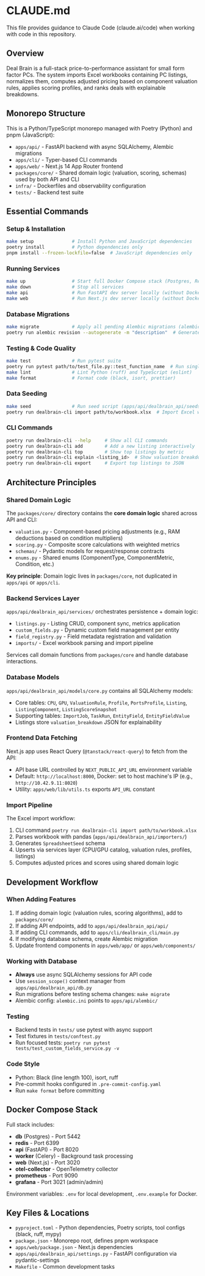 # CLAUDE.md

This file provides guidance to Claude Code (claude.ai/code) when working with code in this repository.

## Overview

Deal Brain is a full-stack price-to-performance assistant for small form factor PCs. The system imports Excel workbooks containing PC listings, normalizes them, computes adjusted pricing based on component valuation rules, applies scoring profiles, and ranks deals with explainable breakdowns.

## Monorepo Structure

This is a Python/TypeScript monorepo managed with Poetry (Python) and pnpm (JavaScript):

- `apps/api/` - FastAPI backend with async SQLAlchemy, Alembic migrations
- `apps/cli/` - Typer-based CLI commands
- `apps/web/` - Next.js 14 App Router frontend
- `packages/core/` - Shared domain logic (valuation, scoring, schemas) used by both API and CLI
- `infra/` - Dockerfiles and observability configuration
- `tests/` - Backend test suite

## Essential Commands

### Setup & Installation
```bash
make setup              # Install Python and JavaScript dependencies
poetry install          # Python dependencies only
pnpm install --frozen-lockfile=false  # JavaScript dependencies only
```

### Running Services
```bash
make up                 # Start full Docker Compose stack (Postgres, Redis, API, web, worker, Prometheus, Grafana)
make down               # Stop all services
make api                # Run FastAPI dev server locally (without Docker)
make web                # Run Next.js dev server locally (without Docker)
```

### Database Migrations
```bash
make migrate            # Apply all pending Alembic migrations (alembic upgrade head)
poetry run alembic revision --autogenerate -m "description"  # Generate new migration
```

### Testing & Code Quality
```bash
make test               # Run pytest suite
poetry run pytest path/to/test_file.py::test_function_name  # Run single test
make lint               # Lint Python (ruff) and TypeScript (eslint)
make format             # Format code (black, isort, prettier)
```

### Data Seeding
```bash
make seed               # Run seed script (apps/api/dealbrain_api/seeds.py)
poetry run dealbrain-cli import path/to/workbook.xlsx  # Import Excel workbook
```

### CLI Commands
```bash
poetry run dealbrain-cli --help     # Show all CLI commands
poetry run dealbrain-cli add        # Add a new listing interactively
poetry run dealbrain-cli top        # Show top listings by metric
poetry run dealbrain-cli explain <listing_id>  # Show valuation breakdown
poetry run dealbrain-cli export     # Export top listings to JSON
```

## Architecture Principles

### Shared Domain Logic
The `packages/core/` directory contains the **core domain logic** shared across API and CLI:
- `valuation.py` - Component-based pricing adjustments (e.g., RAM deductions based on condition multipliers)
- `scoring.py` - Composite score calculations with weighted metrics
- `schemas/` - Pydantic models for request/response contracts
- `enums.py` - Shared enums (ComponentType, ComponentMetric, Condition, etc.)

**Key principle**: Domain logic lives in `packages/core`, not duplicated in `apps/api` or `apps/cli`.

### Backend Services Layer
`apps/api/dealbrain_api/services/` orchestrates persistence + domain logic:
- `listings.py` - Listing CRUD, component sync, metrics application
- `custom_fields.py` - Dynamic custom field management per entity
- `field_registry.py` - Field metadata registration and validation
- `imports/` - Excel workbook parsing and import pipeline

Services call domain functions from `packages/core` and handle database interactions.

### Database Models
`apps/api/dealbrain_api/models/core.py` contains all SQLAlchemy models:
- Core tables: `CPU`, `GPU`, `ValuationRule`, `Profile`, `PortsProfile`, `Listing`, `ListingComponent`, `ListingScoreSnapshot`
- Supporting tables: `ImportJob`, `TaskRun`, `EntityField`, `EntityFieldValue`
- Listings store `valuation_breakdown` JSON for explainability

### Frontend Data Fetching
Next.js app uses React Query (`@tanstack/react-query`) to fetch from the API:
- API base URL controlled by `NEXT_PUBLIC_API_URL` environment variable
- Default: `http://localhost:8000`, Docker: set to host machine's IP (e.g., `http://10.42.9.11:8020`)
- Utility: `apps/web/lib/utils.ts` exports `API_URL` constant

### Import Pipeline
The Excel import workflow:
1. CLI command `poetry run dealbrain-cli import path/to/workbook.xlsx`
2. Parses workbook with pandas (`apps/api/dealbrain_api/importers/`)
3. Generates `SpreadsheetSeed` schema
4. Upserts via services layer (CPU/GPU catalog, valuation rules, profiles, listings)
5. Computes adjusted prices and scores using shared domain logic

## Development Workflow

### When Adding Features
1. If adding domain logic (valuation rules, scoring algorithms), add to `packages/core/`
2. If adding API endpoints, add to `apps/api/dealbrain_api/api/`
3. If adding CLI commands, add to `apps/cli/dealbrain_cli/main.py`
4. If modifying database schema, create Alembic migration
5. Update frontend components in `apps/web/app/` or `apps/web/components/`

### Working with Database
- **Always** use async SQLAlchemy sessions for API code
- Use `session_scope()` context manager from `apps/api/dealbrain_api/db.py`
- Run migrations before testing schema changes: `make migrate`
- Alembic config: `alembic.ini` points to `apps/api/alembic/`

### Testing
- Backend tests in `tests/` use pytest with async support
- Test fixtures in `tests/conftest.py`
- Run focused tests: `poetry run pytest tests/test_custom_fields_service.py -v`

### Code Style
- Python: Black (line length 100), isort, ruff
- Pre-commit hooks configured in `.pre-commit-config.yaml`
- Run `make format` before committing

## Docker Compose Stack

Full stack includes:
- **db** (Postgres) - Port 5442
- **redis** - Port 6399
- **api** (FastAPI) - Port 8020
- **worker** (Celery) - Background task processing
- **web** (Next.js) - Port 3020
- **otel-collector** - OpenTelemetry collector
- **prometheus** - Port 9090
- **grafana** - Port 3021 (admin/admin)

Environment variables: `.env` for local development, `.env.example` for Docker.

## Key Files & Locations

- `pyproject.toml` - Python dependencies, Poetry scripts, tool configs (black, ruff, mypy)
- `package.json` - Monorepo root, defines pnpm workspace
- `apps/web/package.json` - Next.js dependencies
- `apps/api/dealbrain_api/settings.py` - FastAPI configuration via pydantic-settings
- `Makefile` - Common development tasks
